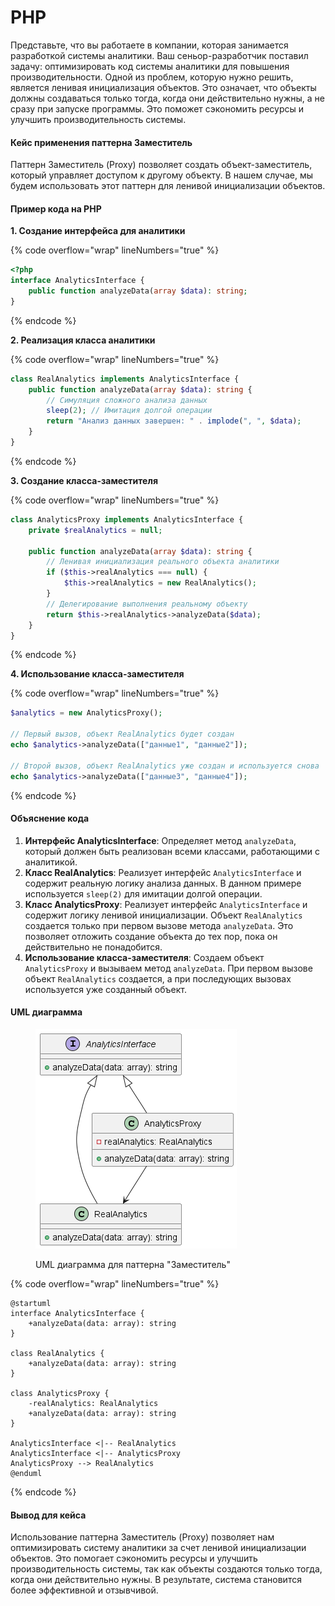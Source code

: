 # PHP

Представьте, что вы работаете в компании, которая занимается разработкой системы аналитики. Ваш сеньор-разработчик поставил задачу: оптимизировать код системы аналитики для повышения производительности. Одной из проблем, которую нужно решить, является ленивая инициализация объектов. Это означает, что объекты должны создаваться только тогда, когда они действительно нужны, а не сразу при запуске программы. Это поможет сэкономить ресурсы и улучшить производительность системы.

#### Кейс применения паттерна Заместитель

Паттерн Заместитель (Proxy) позволяет создать объект-заместитель, который управляет доступом к другому объекту. В нашем случае, мы будем использовать этот паттерн для ленивой инициализации объектов.

#### Пример кода на PHP

**1. Создание интерфейса для аналитики**

{% code overflow="wrap" lineNumbers="true" %}
```php
<?php
interface AnalyticsInterface {
    public function analyzeData(array $data): string;
}
```
{% endcode %}

**2. Реализация класса аналитики**

{% code overflow="wrap" lineNumbers="true" %}
```php
class RealAnalytics implements AnalyticsInterface {
    public function analyzeData(array $data): string {
        // Симуляция сложного анализа данных
        sleep(2); // Имитация долгой операции
        return "Анализ данных завершен: " . implode(", ", $data);
    }
}
```
{% endcode %}

**3. Создание класса-заместителя**

{% code overflow="wrap" lineNumbers="true" %}
```php
class AnalyticsProxy implements AnalyticsInterface {
    private $realAnalytics = null;

    public function analyzeData(array $data): string {
        // Ленивая инициализация реального объекта аналитики
        if ($this->realAnalytics === null) {
            $this->realAnalytics = new RealAnalytics();
        }
        // Делегирование выполнения реальному объекту
        return $this->realAnalytics->analyzeData($data);
    }
}
```
{% endcode %}

**4. Использование класса-заместителя**

{% code overflow="wrap" lineNumbers="true" %}
```php
$analytics = new AnalyticsProxy();

// Первый вызов, объект RealAnalytics будет создан
echo $analytics->analyzeData(["данные1", "данные2"]);

// Второй вызов, объект RealAnalytics уже создан и используется снова
echo $analytics->analyzeData(["данные3", "данные4"]);
```
{% endcode %}

#### Объяснение кода

1. **Интерфейс AnalyticsInterface**: Определяет метод `analyzeData`, который должен быть реализован всеми классами, работающими с аналитикой.
2. **Класс RealAnalytics**: Реализует интерфейс `AnalyticsInterface` и содержит реальную логику анализа данных. В данном примере используется `sleep(2)` для имитации долгой операции.
3. **Класс AnalyticsProxy**: Реализует интерфейс `AnalyticsInterface` и содержит логику ленивой инициализации. Объект `RealAnalytics` создается только при первом вызове метода `analyzeData`. Это позволяет отложить создание объекта до тех пор, пока он действительно не понадобится.
4. **Использование класса-заместителя**: Создаем объект `AnalyticsProxy` и вызываем метод `analyzeData`. При первом вызове объект `RealAnalytics` создается, а при последующих вызовах используется уже созданный объект.

#### UML диаграмма

<figure><img src="../../../../../.gitbook/assets/image (1) (1) (1) (1) (1) (1) (1) (1) (1) (1) (1) (1) (1) (1) (1) (1) (1).png" alt=""><figcaption><p>UML диаграмма для паттерна "Заместитель"</p></figcaption></figure>

{% code overflow="wrap" lineNumbers="true" %}
```plantuml
@startuml
interface AnalyticsInterface {
    +analyzeData(data: array): string
}

class RealAnalytics {
    +analyzeData(data: array): string
}

class AnalyticsProxy {
    -realAnalytics: RealAnalytics
    +analyzeData(data: array): string
}

AnalyticsInterface <|-- RealAnalytics
AnalyticsInterface <|-- AnalyticsProxy
AnalyticsProxy --> RealAnalytics
@enduml
```
{% endcode %}

#### Вывод для кейса

Использование паттерна Заместитель (Proxy) позволяет нам оптимизировать систему аналитики за счет ленивой инициализации объектов. Это помогает сэкономить ресурсы и улучшить производительность системы, так как объекты создаются только тогда, когда они действительно нужны. В результате, система становится более эффективной и отзывчивой.
